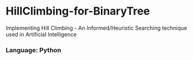 # HillClimbing-for-BinaryTree
Implementing Hill Climbing -  An Informed/Heuristic Searching technique used in Artificial Intelligence

### Language: Python
